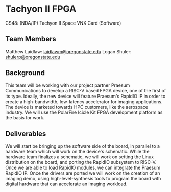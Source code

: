 # Tachyon II FPGA
CS48: (NDA/IP) Tachyon II Space VNX Card (Software)

## Team Members
Matthew Laidlaw: laidlawm@oregonstate.edu
Logan Shuler:    shulerp@oregonstate.edu

## Background
This team will be working with our project partner Praesum Communications to develop a RISC-V based FPGA device, one of the first of its type. Ideally, the new device will feature Praesum's RapidIO IP in order to create a high-bandwidth, low-latency accelerator for imaging applications. The device is marketed towards HPC customers, like the aerospace industry. We will use the PolarFire Icicle Kit FPGA development platform as the basis for work.

## Deliverables
We will start be bringing up the software side of the board, in parallel to a hardware team which will work on the device's schematic. While the hardware team finalizes a schematic, we will work on setting the Linux distribution on the board, and porting the RapidIO subsystem to RISC-V. Once we are able to load RapidIO modules, we can integrate the Praesum RapidIO IP. Once the drivers are ported we will work on the creation of an imaging demo, using high-level-synthesis tools to program the board with digital hardware that can accelerate an imaging workload.
